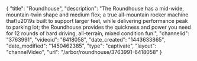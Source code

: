 {
    "title": "Roundhouse",
    "description": "The Roundhouse has a mid-wide, mountain-twin shape and medium flex; a true all-mountain rocker machine that\u2019s built to support larger feet, while delivering performance peak to parking lot; the Roundhouse provides the quickness and power you need for 12 rounds of hard driving, all-terrain, mixed condition fun.",
    "channelid": "3763991",
    "videoid": "6418058",
    "date_created": "1443633865",
    "date_modified": "1450462385",
    "type": "captivate",
    "layout": "channelVideo",
    "url": "\/arbor\/roundhouse\/3763991-6418058"
}